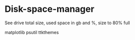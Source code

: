 # Disk-space-manager
See drive total size, used space in gb and %, size to 80% full

matplotlib
psutil
ttkthemes
